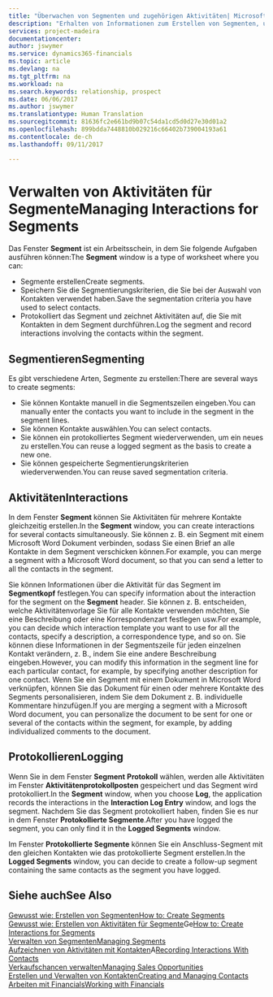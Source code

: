 ```yaml
---
title: "Überwachen von Segmenten und zugehörigen Aktivitäten| Microsoft Docs"
description: "Erhalten von Informationen zum Erstellen von Segmenten, um Kontaktgruppen zu definieren und Festlegen von Aktivitäten für Segmente."
services: project-madeira
documentationcenter: 
author: jswymer
ms.service: dynamics365-financials
ms.topic: article
ms.devlang: na
ms.tgt_pltfrm: na
ms.workload: na
ms.search.keywords: relationship, prospect
ms.date: 06/06/2017
ms.author: jswymer
ms.translationtype: Human Translation
ms.sourcegitcommit: 81636fc2e661bd9b07c54da1cd5d0d27e30d01a2
ms.openlocfilehash: 899bdda7448810b029216c66402b739004193a61
ms.contentlocale: de-ch
ms.lasthandoff: 09/11/2017

---
```

# <a name="managing-interactions-for-segments"></a><span data-ttu-id="fcbc6-103">Verwalten von Aktivitäten für Segmente</span><span class="sxs-lookup"><span data-stu-id="fcbc6-103">Managing Interactions for Segments</span></span>
<span data-ttu-id="fcbc6-104">Das Fenster **Segment** ist ein Arbeitsschein, in dem Sie folgende Aufgaben ausführen können:</span><span class="sxs-lookup"><span data-stu-id="fcbc6-104">The **Segment** window is a type of worksheet where you can:</span></span>

* <span data-ttu-id="fcbc6-105">Segmente erstellen</span><span class="sxs-lookup"><span data-stu-id="fcbc6-105">Create segments.</span></span>
* <span data-ttu-id="fcbc6-106">Speichern Sie die Segmentierungskriterien, die Sie bei der Auswahl von Kontakten verwendet haben.</span><span class="sxs-lookup"><span data-stu-id="fcbc6-106">Save the segmentation criteria you have used to select contacts.</span></span>
* <span data-ttu-id="fcbc6-107">Protokolliert das Segment und zeichnet Aktivitäten auf, die Sie mit Kontakten in dem Segment durchführen.</span><span class="sxs-lookup"><span data-stu-id="fcbc6-107">Log the segment and record interactions involving the contacts within the segment.</span></span>

## <a name="segmenting"></a><span data-ttu-id="fcbc6-108">Segmentieren</span><span class="sxs-lookup"><span data-stu-id="fcbc6-108">Segmenting</span></span>
<span data-ttu-id="fcbc6-109">Es gibt verschiedene Arten, Segmente zu erstellen:</span><span class="sxs-lookup"><span data-stu-id="fcbc6-109">There are several ways to create segments:</span></span>

* <span data-ttu-id="fcbc6-110">Sie können Kontakte manuell in die Segmentszeilen eingeben.</span><span class="sxs-lookup"><span data-stu-id="fcbc6-110">You can manually enter the contacts you want to include in the segment in the segment lines.</span></span>
* <span data-ttu-id="fcbc6-111">Sie können Kontakte auswählen.</span><span class="sxs-lookup"><span data-stu-id="fcbc6-111">You can select contacts.</span></span>
* <span data-ttu-id="fcbc6-112">Sie können ein protokolliertes Segment wiederverwenden, um ein neues zu erstellen.</span><span class="sxs-lookup"><span data-stu-id="fcbc6-112">You can reuse a logged segment as the basis to create a new one.</span></span>
* <span data-ttu-id="fcbc6-113">Sie können gespeicherte Segmentierungskriterien wiederverwenden.</span><span class="sxs-lookup"><span data-stu-id="fcbc6-113">You can reuse saved segmentation criteria.</span></span>

## <a name="interactions"></a><span data-ttu-id="fcbc6-114">Aktivitäten</span><span class="sxs-lookup"><span data-stu-id="fcbc6-114">Interactions</span></span>
<span data-ttu-id="fcbc6-115">In dem Fenster **Segment** können Sie Aktivitäten für mehrere Kontakte gleichzeitig erstellen.</span><span class="sxs-lookup"><span data-stu-id="fcbc6-115">In the **Segment** window, you can create interactions for several contacts simultaneously.</span></span> <span data-ttu-id="fcbc6-116">Sie können z. B. ein Segment mit einem Microsoft Word Dokument verbinden, sodass Sie einen Brief an alle Kontakte in dem Segment verschicken können.</span><span class="sxs-lookup"><span data-stu-id="fcbc6-116">For example, you can merge a segment with a Microsoft Word document, so that you can send a letter to all the contacts in the segment.</span></span>

<span data-ttu-id="fcbc6-117">Sie können Informationen über die Aktivität für das Segment im **Segmentkopf** festlegen.</span><span class="sxs-lookup"><span data-stu-id="fcbc6-117">You can specify information about the interaction for the segment on the **Segment** header.</span></span> <span data-ttu-id="fcbc6-118">Sie können z. B. entscheiden, welche Aktivitätenvorlage Sie für alle Kontakte verwenden möchten, Sie eine Beschreibung oder eine Korrespondenzart festlegen usw.</span><span class="sxs-lookup"><span data-stu-id="fcbc6-118">For example, you can decide which interaction template you want to use for all the contacts, specify a description, a correspondence type, and so on.</span></span> <span data-ttu-id="fcbc6-119">Sie können diese Informationen in der Segmentszeile für jeden einzelnen Kontakt verändern, z. B., indem Sie eine andere Beschreibung eingeben.</span><span class="sxs-lookup"><span data-stu-id="fcbc6-119">However, you can modify this information in the segment line for each particular contact, for example, by specifying another description for one contact.</span></span> <span data-ttu-id="fcbc6-120">Wenn Sie ein Segment mit einem Dokument in Microsoft Word verknüpfen, können Sie das Dokument für einen oder mehrere Kontakte des Segments personalisieren, indem Sie dem Dokument z. B. individuelle Kommentare hinzufügen.</span><span class="sxs-lookup"><span data-stu-id="fcbc6-120">If you are merging a segment with a Microsoft Word document, you can personalize the document to be sent for one or several of the contacts within the segment, for example, by adding individualized comments to the document.</span></span>

## <a name="logging"></a><span data-ttu-id="fcbc6-121">Protokollieren</span><span class="sxs-lookup"><span data-stu-id="fcbc6-121">Logging</span></span>
<span data-ttu-id="fcbc6-122">Wenn Sie in dem Fenster **Segment** **Protokoll** wählen, werden alle Aktivitäten im Fenster **Aktivitätenprotokollposten** gespeichert und das Segment wird protokolliert.</span><span class="sxs-lookup"><span data-stu-id="fcbc6-122">In the **Segment** window, when you choose **Log**, the application records the interactions in the **Interaction Log Entry** window, and logs the segment.</span></span> <span data-ttu-id="fcbc6-123">Nachdem Sie das Segment protokolliert haben, finden Sie es nur in dem Fenster **Protokollierte Segmente**.</span><span class="sxs-lookup"><span data-stu-id="fcbc6-123">After you have logged the segment, you can only find it in the **Logged Segments** window.</span></span>

<span data-ttu-id="fcbc6-124">Im Fenster **Protokollierte Segmente** können Sie ein Anschluss-Segment mit den gleichen Kontakten wie das protokollierte Segment erstellen.</span><span class="sxs-lookup"><span data-stu-id="fcbc6-124">In the **Logged Segments** window, you can decide to create a follow-up segment containing the same contacts as the segment you have logged.</span></span>

## <a name="see-also"></a><span data-ttu-id="fcbc6-125">Siehe auch</span><span class="sxs-lookup"><span data-stu-id="fcbc6-125">See Also</span></span>
[<span data-ttu-id="fcbc6-126">Gewusst wie: Erstellen von Segmenten</span><span class="sxs-lookup"><span data-stu-id="fcbc6-126">How to: Create Segments</span></span>](marketing-how-create-segment.md)  
<span data-ttu-id="fcbc6-127">[Gewusst wie: Erstellen von Aktivitäten für Segmente](marketing-how-create-interactions.md)Ge</span><span class="sxs-lookup"><span data-stu-id="fcbc6-127">[How to: Create Interactions for Segments](marketing-how-create-interactions.md)</span></span>  
[<span data-ttu-id="fcbc6-128">Verwalten von Segmenten</span><span class="sxs-lookup"><span data-stu-id="fcbc6-128">Managing Segments</span></span>](marketing-segments.md)  
<span data-ttu-id="fcbc6-129">[Aufzeichnen von Aktivitäten mit Kontakten](marketing-interactions.md)A</span><span class="sxs-lookup"><span data-stu-id="fcbc6-129">[Recording Interactions With Contacts](marketing-interactions.md)</span></span>  
[<span data-ttu-id="fcbc6-130">Verkaufschancen verwalten</span><span class="sxs-lookup"><span data-stu-id="fcbc6-130">Managing Sales Opportunities</span></span>](marketing-manage-sales-opportunities.md)  
[<span data-ttu-id="fcbc6-131">Erstellen und Verwalten von Kontakten</span><span class="sxs-lookup"><span data-stu-id="fcbc6-131">Creating and Managing Contacts</span></span>](marketing-contacts.md)  
[<span data-ttu-id="fcbc6-132">Arbeiten mit Financials</span><span class="sxs-lookup"><span data-stu-id="fcbc6-132">Working with Financials</span></span>](ui-work-product.md)

